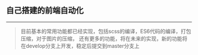 ## 自己搭建的前端自动化

---

>  目前基本的常用功能都已经实现，包括scss的编译，ES6代码的编译，打包压缩，对于图片的压缩，
还有更多的功能，将在未来的实现，新的功能将在develop分支上开发，稳定后提交到master分支上

